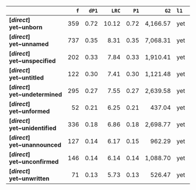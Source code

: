 |                                 |   `f` |   `dP1` |   `LRC` |   `P1` |     `G2` | `l1`   | `l2`         |   `f1` |   `f2` |        `N` |   `exp_f` |   `unexp_f` |   `unexp_r` |   `odds_r_disc` |   `t` |   `MI` |   `dP2` |   `P2` |   `deltaP_max` |   `deltaP_mean` | `dataset`   |
|:--------------------------------|------:|--------:|--------:|-------:|---------:|:-------|:-------------|-------:|-------:|-----------:|----------:|------------:|------------:|----------------:|------:|-------:|--------:|-------:|---------------:|----------------:|:------------|
| **[_direct_] yet~unborn**       |   359 |    0.72 |   10.12 |   0.72 | 4,166.57 | yet    | unborn       | 94,755 |    501 | 71,961,373 |      0.66 |      358.34 |        1.00 |            3.28 | 18.91 |   2.74 |    0.00 |   0.00 |           0.72 |            0.36 | direct      |
| **[_direct_] yet~unnamed**      |   737 |    0.35 |    8.31 |   0.35 | 7,068.31 | yet    | unnamed      | 94,755 |  2,095 | 71,961,373 |      2.76 |      734.24 |        1.00 |            2.62 | 27.05 |   2.43 |    0.01 |   0.01 |           0.35 |            0.18 | direct      |
| **[_direct_] yet~unspecified**  |   202 |    0.33 |    7.84 |   0.33 | 1,910.41 | yet    | unspecified  | 94,755 |    605 | 71,961,373 |      0.80 |      201.20 |        1.00 |            2.58 | 14.16 |   2.40 |    0.00 |   0.00 |           0.33 |            0.17 | direct      |
| **[_direct_] yet~untitled**     |   122 |    0.30 |    7.41 |   0.30 | 1,121.48 | yet    | untitled     | 94,755 |    408 | 71,961,373 |      0.54 |      121.46 |        1.00 |            2.51 | 11.00 |   2.36 |    0.00 |   0.00 |           0.30 |            0.15 | direct      |
| **[_direct_] yet~undetermined** |   295 |    0.27 |    7.55 |   0.27 | 2,639.58 | yet    | undetermined | 94,755 |  1,096 | 71,961,373 |      1.44 |      293.56 |        1.00 |            2.45 | 17.09 |   2.31 |    0.00 |   0.00 |           0.27 |            0.14 | direct      |
| **[_direct_] yet~unformed**     |    52 |    0.21 |    6.25 |   0.21 |   437.04 | yet    | unformed     | 94,755 |    245 | 71,961,373 |      0.32 |       51.68 |        0.99 |            2.31 |  7.17 |   2.21 |    0.00 |   0.00 |           0.21 |            0.11 | direct      |
| **[_direct_] yet~unidentified** |   336 |    0.18 |    6.86 |   0.18 | 2,698.77 | yet    | unidentified | 94,755 |  1,876 | 71,961,373 |      2.47 |      333.53 |        0.99 |            2.22 | 18.20 |   2.13 |    0.00 |   0.00 |           0.18 |            0.09 | direct      |
| **[_direct_] yet~unannounced**  |   127 |    0.14 |    6.17 |   0.15 |   962.29 | yet    | unannounced  | 94,755 |    874 | 71,961,373 |      1.15 |      125.85 |        0.99 |            2.11 | 11.17 |   2.04 |    0.00 |   0.00 |           0.14 |            0.07 | direct      |
| **[_direct_] yet~unconfirmed**  |   146 |    0.14 |    6.14 |   0.14 | 1,088.70 | yet    | unconfirmed  | 94,755 |  1,063 | 71,961,373 |      1.40 |      144.60 |        0.99 |            2.08 | 11.97 |   2.02 |    0.00 |   0.00 |           0.14 |            0.07 | direct      |
| **[_direct_] yet~unwritten**    |    71 |    0.13 |    5.73 |   0.13 |   526.47 | yet    | unwritten    | 94,755 |    527 | 71,961,373 |      0.69 |       70.31 |        0.99 |            2.08 |  8.34 |   2.01 |    0.00 |   0.00 |           0.13 |            0.07 | direct      |